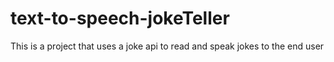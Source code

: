 # text-to-speech-jokeTeller
This is a project that uses a joke api to read and speak jokes to the end user
